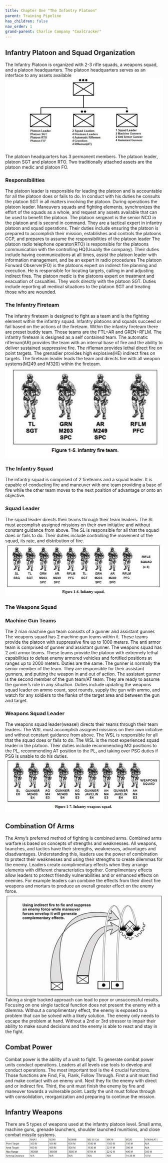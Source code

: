 ```yaml
---
title: Chapter One "The Infantry Platoon"
parent: Training Pipeline
has_children: false
nav_order: 1
grand-parent: Charlie Company "CoalCracker"
---
```

## Infantry Platoon and Squad Organization
The Infantry Platoon is organized with 2-3 rifle squads, a weapons squad, and a platoon headquarters. The platoon headquarters serves as an interface to any assets available
![CCT1](https://github.com/Baconbits111/28thDocs/blob/main/images/CCT1.png?raw=true)
The platoon headquarters has 3 permanent members. The platoon leader, platoon SGT and platoon RTO. Two traditionally attached assets are the platoon medic and platoon FO.

### Responsibilities
The platoon leader is responsible for leading the platoon and is accountable for all the platoon does or fails to do. In conduct with his duties he consults the platoon SGT in all matters involving the platoon. During operations the platoon leader. Maneuvers squads and fighting elements, synchronizes the effort of the squads as a whole, and request any assets available that can be used to benefit the platoon. The platoon sergeant is the senior NCO in the platoon and is second in command. They are a tactical expert in infantry platoon and squad operations. Their duties include ensuring the platoon is prepared to accomplish their mission, establishes and controls the platoons CCP, and prepares to assume the responsibilities of the platoon leader
The platoon radio telephone operator(RTO) is responsible for the platoons communication with the controlling HQ(Usually the company). Their duties include having communications at all times, assist the platoon leader with information management, and be an expert in radio procedures
The platoon Forward Observer(FO) is the platoons expert on indirect fire planning and execution. He is responsible for locating targets, calling in and adjusting indirect fires.
The platoon medic is the platoons expert on treatment and evacuation of casualties. They work directly with the platoon SGT. Duties include reporting all medical situations to the platoon SGT and treating those who are wounded.

### The Infantry Fireteam
 The infantry fireteam is designed to fight as a team and is the fighting element within the infantry squad. Infantry platoons and squads succeed or fail based on the actions of the fireteam. Within the infantry fireteam there are preset buddy team. Those teams are the FTL+AR and GREN+RFLM.
 The infantry fireteam is designed as a self contained team. The automatic rifleman(AR) provides the team with an internal base of fire and the ability to deliver sustained suppressive fire. The rifleman provides lethal direct fire on point targets. The grenadier provides high explosive(HE) indirect fires on targets. The fireteam leader leads the team and directs fire with all weapon systems(M249 and M320) within the fireteam.
 ![CCT2](https://github.com/Baconbits111/28thDocs/blob/main/images/CCT2.png?raw=true)

 ### The Infantry Squad
 The infantry squad is comprised of 2 fireteams and a squad leader. It is capable of conducting fire and maneuver with one team providing a base of fire while the other team moves to the next position of advantage or onto an objective.

 ### Squad Leader
 The squad leader directs their teams through their team leaders. The SL must accomplish assigned missions on their own initiative and without constant guidance from above. The SL is responsible for all that the squad does or fails to do. Their duties include controlling the movement of the squad, its rate, and distribution of fire.
![CCT3](https://github.com/Baconbits111/28thDocs/blob/main/images/CCT3.png?raw=true)

### The Weapons Squad
### Machine Gun Teams
The 2 man machine gun team consists of a gunner and assistant gunner. The weapons squad has 2 machine gun teams within it. These teams provide the platoon with suppressive fire up to 1000 meters. The anti armor team is comprised of gunner and assistant gunner. The weapons squad has 2 anti armor teams. These teams provide the platoon with extremely lethal capabilities to defeat enemy armored vehicles and fortified positions at ranges up to 2000 meters. Duties are the same. The gunner is normally the senior member of the team. They are responsible for their assistant gunners, and putting the weapon in and out of action. The assistant gunner is the second member of the gun team/AT team. They are ready to assume the gunner’s role in any situation. Duties include updating the weapons squad leader on ammo count, spot rounds, supply the gun with ammo, and watch for any soldiers to the flanks of the target area and between the gun and target.

### Weapons Squad Leader
The weapons squad leader(weasel) directs their teams through their team leaders. The WSL must accomplish assigned missions on their own initiative and without constant guidance from above. The WSL is responsible for all that the squad does or fails to do. The WSL is the most experienced squad leader in the platoon. Their duties include recommending MG positions to the PL, recommending AT position to the PL, and taking over PSG duties if PSG is unable to do his duties.
![CCT4](https://github.com/Baconbits111/28thDocs/blob/main/images/CCT4.png?raw=true)

## Combination Of Arms
The Army’s preferred method of fighting is combined arms. Combined arms warfare is based on concepts of strengths and weaknesses. All weapons, branches, and tactics have their strengths, weaknesses, advantages and disadvantages. Understanding this, leaders use the power of combination to protect their weaknesses and using their strengths to create dilemmas for the enemy. Leaders create complimentary effects when they arrange elements with different characteristics together. Complimentary effects allow leaders to protect friendly vulnerabilities and or enhanced effects on enemies. For example leaders can combine the effects from their direct fire weapons and mortars to produce an overall greater effect on the enemy force.
![CCT5](https://github.com/Baconbits111/28thDocs/blob/main/images/CCT5.png?raw=true)
Taking a single tracked approach can lead to poor or unsuccessful results. Focusing on one single tactical function does not present the enemy with a dilemma. Without a complimentary effect, the enemy is exposed to a problem that can be solved with a likely solution. The enemy only needs to escape the problem at hand. Without a 2nd or 3rd stressor to impair their ability to make sound decisions and the enemy is able to react and stay in the fight.

## Combat Power
Combat power is the ability of a unit to fight. To generate combat power units conduct operations. Leaders at all levels use tools to develop and conduct operations. The most important tool is the 4 crucial functions. Those functions are Find, Fix, Flank, Follow Through. First a unit must find and make contact with an enemy unit. Next they fix the enemy with direct and or indirect fire. Third, the unit must finish the enemy by fire and maneuver towards a vulnerable point. Lastly the unit must follow through with consolidation, reorganization and preparing to continue the mission.

## Infantry Weapons
There are 5 types of weapons used at the infantry platoon level. Small arms, machine guns, grenade launchers, shoulder launched munitions, and close combat missile systems.
![CCT6](https://github.com/Baconbits111/28thDocs/blob/main/images/CCT6.png?raw=true)






